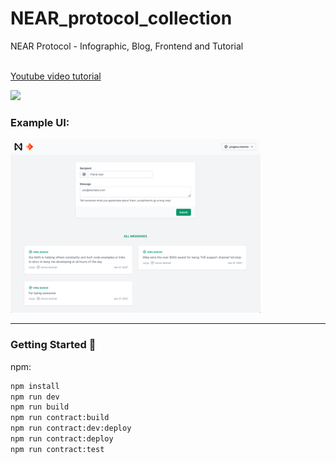 # NEAR_protocol_collection
NEAR Protocol - Infographic, Blog, Frontend and Tutorial 


<br />
<a href="https://www.youtube.com/watch?v=w-y2LMpqun0&ab_channel=neuralnets" target="_blank">Youtube video tutorial </a>

<br />


<p>
<img src="https://miro.medium.com/max/1140/0*BimXGGrGaRFuQipU.png" width="200">
</p>




### Example UI:

<img src="./public/docs/demo.png" width="400">

----

### Getting Started 🚀

npm:
```sh
npm install
npm run dev
npm run build
npm run contract:build
npm run contract:dev:deploy
npm run contract:deploy
npm run contract:test
```

